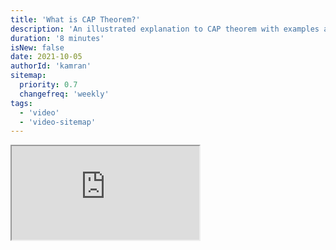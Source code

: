 ```yaml
---
title: 'What is CAP Theorem?'
description: 'An illustrated explanation to CAP theorem with examples and proof.'
duration: '8 minutes'
isNew: false
date: 2021-10-05
authorId: 'kamran'
sitemap:
  priority: 0.7
  changefreq: 'weekly'
tags:
  - 'video'
  - 'video-sitemap'
---
```


<iframe class="w-full aspect-video mb-5" src="https://www.youtube.com/embed/_RbsFXWRZ10" title="What is CAP Theorem?"></iframe>
